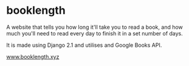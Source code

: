 # booklength
A website that tells you how long it'll take you to read a book, and how much you'll need to read every day to finish it in a set number of days.

It is made using Django 2.1 and utilises and Google Books API. 

www.booklength.xyz
